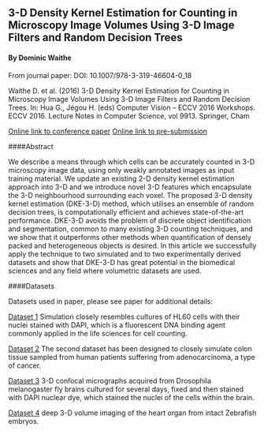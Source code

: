 ## 3-D Density Kernel Estimation for Counting in Microscopy Image Volumes Using 3-D Image Filters and Random Decision Trees  
#### By Dominic Waithe


From journal paper:
DOI: 10.1007/978-3-319-46604-0_18

Waithe D. et al. (2016) 3-D Density Kernel Estimation for Counting in Microscopy Image Volumes Using 3-D Image Filters and Random Decision Trees. In: Hua G., Jégou H. (eds) Computer Vision – ECCV 2016 Workshops. ECCV 2016. Lecture Notes in Computer Science, vol 9913. Springer, Cham

[Online link to conference paper](http://link.springer.com/chapter/10.1007/978-3-319-46604-0_18)
[Online link to pre-submission](submissionFinal.pdf)


####Abstract

We describe a means through which cells can be accurately counted in 3-D microscopy image data, using only weakly annotated images as input training material. We update an existing 2-D density kernel estimation approach into 3-D and we introduce novel 3-D features which encapsulate the 3-D neighbourhood surrounding each voxel. The proposed 3-D density kernel estimation (DKE-3-D) method, which utilises an ensemble of random decision trees, is computationally efficient and achieves state-of-the-art performance. DKE-3-D avoids the problem of discrete object identification and segmentation, common to many existing 3-D counting techniques, and we show that it outperforms other methods when quantification of densely packed and heterogeneous objects is desired. In this article we successfully apply the technique to two simulated and to two experimentally derived datasets and show that DKE-3-D has great potential in the biomedical sciences and any field where volumetric datasets are used.

####Datasets


Datasets used in paper, please see paper for additional details:

[Dataset 1](http://sara.molbiol.ox.ac.uk/dwaithe/software/data/dataset1.zip) Simulation closely resembles cultures of HL60 cells with their nuclei stained with DAPI, which is a fluorescent DNA binding agent commonly applied in the life sciences for cell counting.

[Dataset 2](http://sara.molbiol.ox.ac.uk/dwaithe/software/data/dataset2.zip) The second dataset  has been designed to closely simulate colon tissue sampled from human patients suffering from adenocarcinoma, a type of cancer.

[Dataset 3](http://sara.molbiol.ox.ac.uk/dwaithe/software/data/dataset3.zip) 3-D confocal micrographs acquired from Drosophila melanogaster fly brains cultured for several days, fixed and then stained with DAPI nuclear dye, which stained the nuclei of the cells within the brain. 

[Dataset 4](http://sara.molbiol.ox.ac.uk/dwaithe/software/data/dataset4.zip) deep 3-D volume imaging of the heart organ from intact Zebrafish embryos.